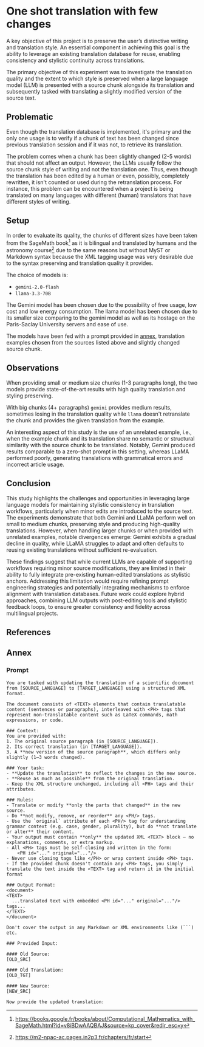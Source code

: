 # One shot translation with few changes

A key objective of this project is to preserve the user’s distinctive writing
and translation style. An essential component in achieving this goal is the
ability to leverage an existing translation database for reuse, enabling
consistency and stylistic continuity across translations.

The primary objective of this experiment was to investigate the translation
quality and the extent to which style is preserved when a large language model
(LLM) is presented with a source chunk alongside its translation and
subsequently tasked with translating a slightly modified version of the source
text.

## Problematic
Even though the translation database is implemented, it's primary and the only
one usage is to verify if a chunk of text has been changed since previous
translation session and if it was not, to retrieve its translation.

The problem comes when a chunk has been slightly changed (2-5 words) that
should not affect an output. However, the LLMs usually follow the source chunk
style of writing and not the translation one. Thus, even though the translation
has been edited by a human or even, possibly, completely rewritten, it isn't
counted or used during the retranslation process. For instance, this problem
can be encountered when a project is being translated on many languages with
different (human) translators that have different styles of writing.

## Setup
In order to evaluate its quality, the chunks of different sizes have been taken
from the SageMath book[^1] as it is bilingual and translated by humans and the
astronomy course[^2] due to the same reasons but without MyST or Markdown
syntax because the XML tagging usage was very desirable due to the syntax
preserving and translation quality it provides. 

The choice of models is:
- `gemini-2.0-flash`
- `llama-3.3-70B`

The Gemini model has been chosen due to the possibility of free usage, low cost
and low energy consumption. The llama model has been chosen due to its smaller
size comparing to the gemini model as well as its hostage on the Paris-Saclay
University servers and ease of use.

The models have been fed with a prompt provided in [annex](#prompt),
translation examples chosen from the sources listed above and slightly changed
source chunk.

## Observations
When providing small or medium size chunks (1-3 paragraphs long), the two
models provide state-of-the-art results with high quality translation and
styling preserving.

With big chunks (4+ paragraphs) `gemini` provides medium results, sometimes
losing in the translation quality while `llama` doesn't retranslate the chunk
and provides the given translation from the example.

An interesting aspect of this study is the use of an unrelated example, i.e.,
when the example chunk and its translation share no semantic or structural
similarity with the source chunk to be translated. Notably, Gemini produced
results comparable to a zero-shot prompt in this setting, whereas LLaMA
performed poorly, generating translations with grammatical errors and incorrect
article usage.

## Conclusion
This study highlights the challenges and opportunities in leveraging large
language models for maintaining stylistic consistency in translation workflows,
particularly when minor edits are introduced to the source text. The
experiments demonstrate that both Gemini and LLaMA perform well on small to
medium chunks, preserving style and producing high-quality translations.
However, when handling larger chunks or when provided with unrelated examples,
notable divergences emerge: Gemini exhibits a gradual decline in quality, while
LLaMA struggles to adapt and often defaults to reusing existing translations
without sufficient re-evaluation.

These findings suggest that while current LLMs are capable of supporting
workflows requiring minor source modifications, they are limited in their
ability to fully integrate pre-existing human-edited translations as stylistic
anchors. Addressing this limitation would require refining prompt engineering
strategies and potentially integrating mechanisms to enforce alignment with
translation databases. Future work could explore hybrid approaches, combining
LLM outputs with post-editing tools and stylistic feedback loops, to ensure
greater consistency and fidelity across multilingual projects.


## References
[^1]: https://books.google.fr/books/about/Computational_Mathematics_with_SageMath.html?id=v8iBDwAAQBAJ&source=kp_cover&redir_esc=y
[^2]: https://m2-npac-ac.pages.in2p3.fr/chapters/fr/start

## Annex
### Prompt
```
You are tasked with updating the translation of a scientific document from [SOURCE_LANGUAGE] to [TARGET_LANGUAGE] using a structured XML format.

The document consists of <TEXT> elements that contain translatable content (sentences or paragraphs), interleaved with <PH> tags that represent non-translatable content such as LaTeX commands, math expressions, or code.

### Context:
You are provided with:
1. The original source paragraph (in [SOURCE_LANGUAGE]).
2. Its correct translation (in [TARGET_LANGUAGE]).
3. A **new version of the source paragraph**, which differs only slightly (1–3 words changed).

### Your task:
- **Update the translation** to reflect the changes in the new source.
- **Reuse as much as possible** from the original translation.
- Keep the XML structure unchanged, including all <PH> tags and their attributes.

### Rules:
- Translate or modify **only the parts that changed** in the new source.
- Do **not modify, remove, or reorder** any <PH/> tags.
- Use the `original` attribute of each <PH/> tag for understanding grammar context (e.g. case, gender, plurality), but do **not translate or alter** their content.
- Your output must contain **only** the updated XML <TEXT> block — no explanations, comments, or extra markup.
- All <PH> tags must be self-closing and written in the form:
    <PH id="..." original="..."/>
- Never use closing tags like </PH> or wrap content inside <PH> tags.
- If the provided chunk doesn't contain any <PH> tags, you simply translate the text inside the <TEXT> tag and return it in the initial format

### Output Format:
<document>
<TEXT>
  ...translated text with embedded <PH id="..." original="..."/> tags...
</TEXT>
</document>

Don't cover the output in any Markdown or XML environments like (```) etc. 

### Provided Input:

#### Old Source:
[OLD_SRC]

#### Old Translation:
[OLD_TGT]

#### New Source:
[NEW_SRC]

Now provide the updated translation:
```

